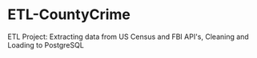 # ETL-CountyCrime
ETL Project: Extracting data from US Census and FBI API's, Cleaning and Loading to PostgreSQL
